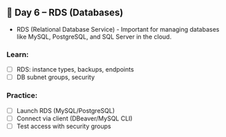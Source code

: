 ## 📅 Day 6 – RDS (Databases)
- RDS (Relational Database Service) - Important for managing databases like MySQL, PostgreSQL, and SQL Server in the cloud.
### Learn:
- [ ] RDS: instance types, backups, endpoints
- [ ] DB subnet groups, security

### Practice:
- [ ] Launch RDS (MySQL/PostgreSQL)
- [ ] Connect via client (DBeaver/MySQL CLI)
- [ ] Test access with security groups
